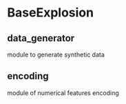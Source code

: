 # BaseExplosion

## data_generator
module to generate synthetic data

## encoding
module of numerical features encoding 
